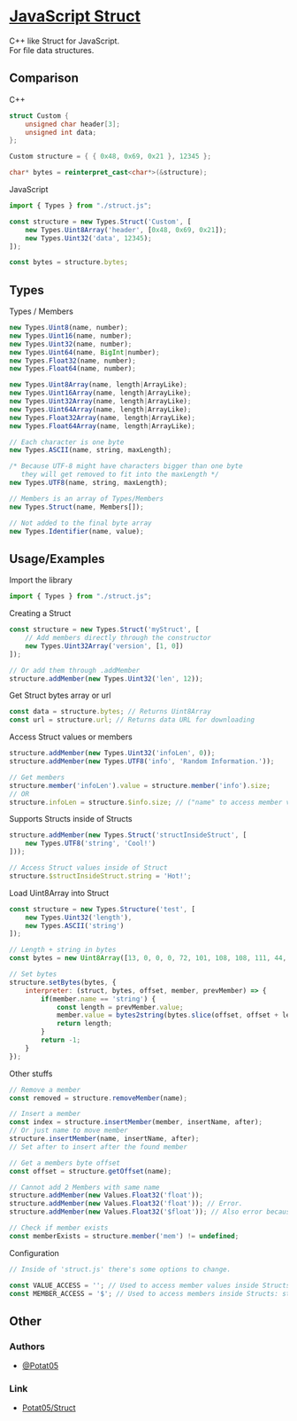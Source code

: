 
# [JavaScript Struct](https://github.com/Potat05/Struct)

C++ like Struct for JavaScript.  
For file data structures.  



## Comparison
C++  
```cpp
struct Custom {
    unsigned char header[3];
    unsigned int data;
};

Custom structure = { { 0x48, 0x69, 0x21 }, 12345 };

char* bytes = reinterpret_cast<char*>(&structure);
```

JavaScript  
```javascript
import { Types } from "./struct.js";

const structure = new Types.Struct('Custom', [
    new Types.Uint8Array('header', [0x48, 0x69, 0x21]);
    new Types.Uint32('data', 12345);
]);

const bytes = structure.bytes;
```



## Types

Types / Members
```javascript
new Types.Uint8(name, number);
new Types.Uint16(name, number);
new Types.Uint32(name, number);
new Types.Uint64(name, BigInt|number);
new Types.Float32(name, number);
new Types.Float64(name, number);

new Types.Uint8Array(name, length|ArrayLike);
new Types.Uint16Array(name, length|ArrayLike);
new Types.Uint32Array(name, length|ArrayLike);
new Types.Uint64Array(name, length|ArrayLike);
new Types.Float32Array(name, length|ArrayLike);
new Types.Float64Array(name, length|ArrayLike);

// Each character is one byte
new Types.ASCII(name, string, maxLength);

/* Because UTF-8 might have characters bigger than one byte
   they will get removed to fit into the maxLength */
new Types.UTF8(name, string, maxLength);

// Members is an array of Types/Members
new Types.Struct(name, Members[]);

// Not added to the final byte array
new Types.Identifier(name, value);
```



## Usage/Examples

Import the library  
```javascript
import { Types } from "./struct.js";
```

Creating a Struct  
```javascript
const structure = new Types.Struct('myStruct', [
    // Add members directly through the constructor
    new Types.Uint32Array('version', [1, 0])
]);

// Or add them through .addMember
structure.addMember(new Types.Uint32('len', 12));
```

Get Struct bytes array or url  
```javascript
const data = structure.bytes; // Returns Uint8Array
const url = structure.url; // Returns data URL for downloading
```

Access Struct values or members  
```javascript
structure.addMember(new Types.Uint32('infoLen', 0));
structure.addMember(new Types.UTF8('info', 'Random Information.'));

// Get members
structure.member('infoLen').value = structure.member('info').size;
// OR
structure.infoLen = structure.$info.size; // ("name" to access member value, "$name" to access member)
```

Supports Structs inside of Structs  
```javascript
structure.addMember(new Types.Struct('structInsideStruct', [
    new Types.UTF8('string', 'Cool!')
]));

// Access Struct values inside of Struct
structure.$structInsideStruct.string = 'Hot!';
```

Load Uint8Array into Struct
```javascript
const structure = new Types.Structure('test', [
    new Types.Uint32('length'),
    new Types.ASCII('string')
]);

// Length + string in bytes
const bytes = new Uint8Array([13, 0, 0, 0, 72, 101, 108, 108, 111, 44, 32, 87, 111, 114, 108, 100, 33]);

// Set bytes
structure.setBytes(bytes, {
    interpreter: (struct, bytes, offset, member, prevMember) => {
        if(member.name == 'string') {
            const length = prevMember.value;
            member.value = bytes2string(bytes.slice(offset, offset + length));
            return length;
        }
        return -1;
    }
});
```

Other stuffs  
```javascript
// Remove a member
const removed = structure.removeMember(name);

// Insert a member
const index = structure.insertMember(member, insertName, after);
// Or just name to move member
structure.insertMember(name, insertName, after);
// Set after to insert after the found member

// Get a members byte offset
const offset = structure.getOffset(name);

// Cannot add 2 Members with same name
structure.addMember(new Values.Float32('float'));
structure.addMember(new Values.Float32('float')); // Error.
structure.addMember(new Values.Float32('$float')); // Also error because $ is already being used for accessing the member

// Check if member exists
const memberExists = structure.member('mem') != undefined;
```

Configuration
```javascript
// Inside of 'struct.js' there's some options to change.

const VALUE_ACCESS = ''; // Used to access member values inside Structs: structure.memberName
const MEMBER_ACCESS = '$'; // Used to access members inside Structs: structure.$memberName
```


## Other

### Authors

- [@Potat05](https://github.com/Potat05)  

### Link

- [Potat05/Struct](https://github.com/Potat05/Struct)
